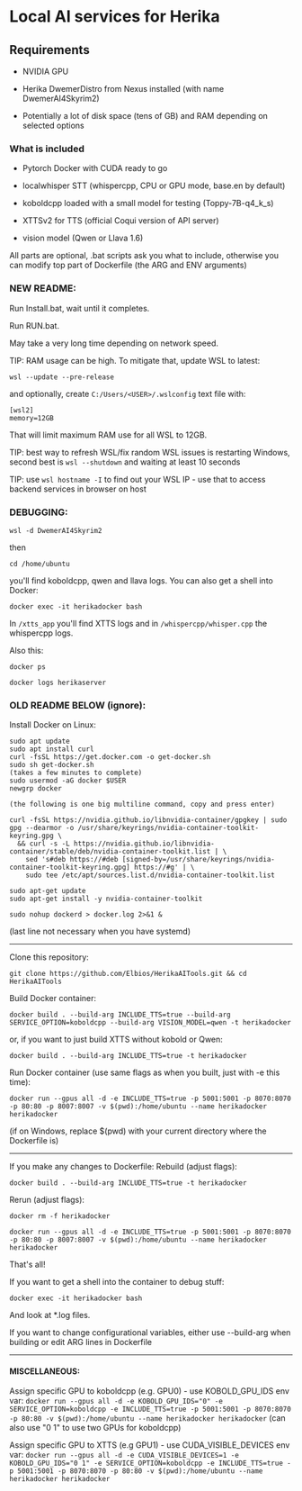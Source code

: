 # Local AI services for Herika

## Requirements
- NVIDIA GPU

- Herika DwemerDistro from Nexus installed (with name DwemerAI4Skyrim2)

- Potentially a lot of disk space (tens of GB) and RAM depending on selected options
### What is included
- Pytorch Docker with CUDA ready to go

- localwhisper STT (whispercpp, CPU or GPU mode, base.en by default)

- koboldcpp loaded with a small model for testing (Toppy-7B-q4_k_s)

- XTTSv2 for TTS (official Coqui version of API server)

- vision model (Qwen or Llava 1.6)

All parts are optional, .bat scripts ask you what to include, otherwise you can modify top part of Dockerfile (the ARG and ENV arguments)

### NEW README:

Run Install.bat, wait until it completes.

Run RUN.bat.

May take a very long time depending on network speed. 

TIP: RAM usage can be high. To mitigate that, update WSL to latest:

`wsl --update --pre-release`

and optionally, create `C:/Users/<USER>/.wslconfig` text file with:
```
[wsl2]
memory=12GB
```
That will limit maximum RAM use for all WSL to 12GB.

TIP: best way to refresh WSL/fix random WSL issues is restarting Windows, second best is `wsl --shutdown` and waiting at least 10 seconds

TIP: use `wsl hostname -I` to find out your WSL IP - use that to access backend services in browser on host


### DEBUGGING:
`wsl -d DwemerAI4Skyrim2`

then

`cd /home/ubuntu`

you'll find koboldcpp, qwen and llava logs. You can also get a shell into Docker:

`docker exec -it herikadocker bash`

In `/xtts_app` you'll find XTTS logs and in `/whispercpp/whisper.cpp` the whispercpp logs.

Also this:

`docker ps`

`docker logs herikaserver`


### OLD README BELOW (ignore):

Install Docker on Linux:
```
sudo apt update
sudo apt install curl
curl -fsSL https://get.docker.com -o get-docker.sh
sudo sh get-docker.sh
(takes a few minutes to complete)
sudo usermod -aG docker $USER
newgrp docker

(the following is one big multiline command, copy and press enter)

curl -fsSL https://nvidia.github.io/libnvidia-container/gpgkey | sudo gpg --dearmor -o /usr/share/keyrings/nvidia-container-toolkit-keyring.gpg \
  && curl -s -L https://nvidia.github.io/libnvidia-container/stable/deb/nvidia-container-toolkit.list | \
    sed 's#deb https://#deb [signed-by=/usr/share/keyrings/nvidia-container-toolkit-keyring.gpg] https://#g' | \
    sudo tee /etc/apt/sources.list.d/nvidia-container-toolkit.list

sudo apt-get update
sudo apt-get install -y nvidia-container-toolkit

sudo nohup dockerd > docker.log 2>&1 &
```

(last line not necessary when you have systemd)

----------------------------------------------------------------------------------------------------------
Clone this repository:

`git clone https://github.com/Elbios/HerikaAITools.git && cd HerikaAITools`

Build Docker container:

`docker build . --build-arg INCLUDE_TTS=true --build-arg SERVICE_OPTION=koboldcpp --build-arg VISION_MODEL=qwen -t herikadocker`

or, if you want to just build XTTS without kobold or Qwen:

`docker build . --build-arg INCLUDE_TTS=true -t herikadocker`

Run Docker container (use same flags as when you built, just with -e this time):

 `docker run --gpus all -d -e INCLUDE_TTS=true -p 5001:5001 -p 8070:8070 -p 80:80 -p 8007:8007 -v $(pwd):/home/ubuntu --name herikadocker herikadocker`

 (if on Windows, replace $(pwd) with your current directory where the Dockerfile is)

-----------------------------------------------------------------------------------------------------------
 If you make any changes to Dockerfile:
 Rebuild (adjust flags):

 `docker build . --build-arg INCLUDE_TTS=true -t herikadocker`

 Rerun (adjust flags):

 `docker rm -f herikadocker`

 `docker run --gpus all -d -e INCLUDE_TTS=true -p 5001:5001 -p 8070:8070 -p 80:80 -p 8007:8007 -v $(pwd):/home/ubuntu --name herikadocker herikadocker`
 
That's all!

If you want to get a shell into the container to debug stuff:

 `docker exec -it herikadocker bash`

And look at *.log files.

If you want to change configurational variables, either use --build-arg when building or edit ARG lines in Dockerfile

--------------------------------------------------------------------------------------------------------
#### MISCELLANEOUS:

Assign specific GPU to koboldcpp (e.g. GPU0) - use KOBOLD_GPU_IDS env var:
`docker run --gpus all -d -e KOBOLD_GPU_IDS="0" -e SERVICE_OPTION=koboldcpp -e INCLUDE_TTS=true -p 5001:5001 -p 8070:8070 -p 80:80 -v $(pwd):/home/ubuntu --name herikadocker herikadocker`
(can also use "0 1" to use two GPUs for koboldcpp)

Assign specific GPU to XTTS (e.g GPU1) - use CUDA_VISIBLE_DEVICES env var:
`docker run --gpus all -d -e CUDA_VISIBLE_DEVICES=1 -e KOBOLD_GPU_IDS="0 1" -e SERVICE_OPTION=koboldcpp -e INCLUDE_TTS=true -p 5001:5001 -p 8070:8070 -p 80:80 -v $(pwd):/home/ubuntu --name herikadocker herikadocker`
